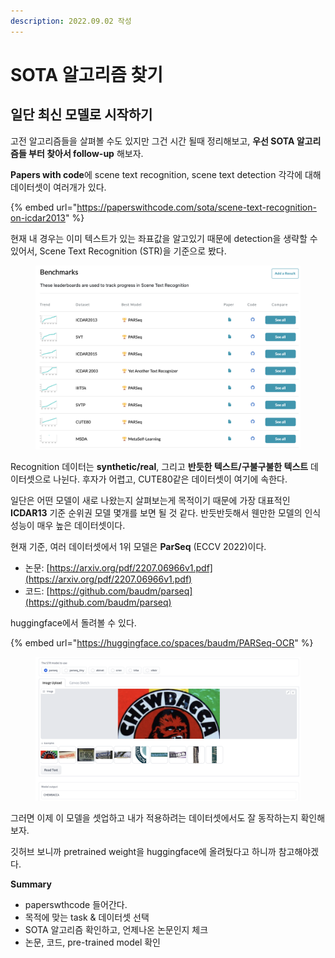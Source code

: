 ```yaml
---
description: 2022.09.02 작성
---
```


# SOTA 알고리즘 찾기

## 일단 최신 모델로 시작하기

고전 알고리즘들을 살펴볼 수도 있지만 그건 시간 될때 정리해보고, **우선 SOTA 알고리즘들 부터 찾아서 follow-up** 해보자.

**Papers with code**에 scene text recognition, scene text detection 각각에 대해 데이터셋이 여러개가 있다.

{% embed url="https://paperswithcode.com/sota/scene-text-recognition-on-icdar2013" %}

현재 내 경우는 이미 텍스트가 있는 좌표값을 알고있기 때문에 detection을 생략할 수 있어서, Scene Text Recognition (STR)을 기준으로 봤다.&#x20;

<figure><img src="../../../.gitbook/assets/image (2).png" alt=""><figcaption></figcaption></figure>

Recognition 데이터는 **synthetic/real**, 그리고 **반듯한 텍스트/구불구불한 텍스트** 데이터셋으로 나뉜다. 후자가 어렵고, CUTE80같은 데이터셋이 여기에 속한다.

일단은 어떤 모델이 새로 나왔는지 살펴보는게 목적이기 때문에 가장 대표적인 **ICDAR13** 기준 순위권 모델 몇개를 보면 될 것 같다. 반듯반듯해서 웬만한 모델의 인식 성능이 매우 높은 데이터셋이다.



현재 기준, 여러 데이터셋에서 1위 모델은 **ParSeq** (ECCV 2022)이다.

* 논문: [https://arxiv.org/pdf/2207.06966v1.pdf](https://arxiv.org/pdf/2207.06966v1.pdf)
* 코드: [https://github.com/baudm/parseq](https://github.com/baudm/parseq)

huggingface에서 돌려볼 수 있다.

{% embed url="https://huggingface.co/spaces/baudm/PARSeq-OCR" %}

<figure><img src="../../../.gitbook/assets/image (1) (2).png" alt=""><figcaption></figcaption></figure>

그러면 이제 이 모델을 셋업하고 내가 적용하려는 데이터셋에서도 잘 동작하는지 확인해보자.

깃허브 보니까 pretrained weight을 huggingface에 올려뒀다고 하니까 참고해야겠다.



**Summary**

* paperswthcode 들어간다.
* 목적에 맞는 task & 데이터셋 선택
* SOTA 알고리즘 확인하고, 언제나온 논문인지 체크
* 논문, 코드, pre-trained model 확인
